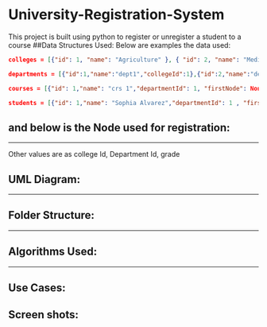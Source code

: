 # University-Registration-System
This project is built using python to register or unregister a student to a course
##Data Structures Used:
Below are examples the data used:

```json
colleges = [{"id": 1, "name": "Agriculture" }, { "id": 2, "name": "Medicine" }]
```
```json
departments = [{"id":1,"name":"dept1","collegeId":1},{"id":2,"name":"dept2","collegeId":1}]
```
```json
courses = [{"id": 1,"name": "crs 1","departmentId": 1, "firstNode": None},   {"id": 2,"name": "crs 2",     "departmentId": 1   , "firstNode": None}]
```
```json
students = [{"id": 1,"name": "Sophia Alvarez","departmentId": 1 , "firstNode": None},   {     "id": 2,     "name": "Jerry Powell",     "departmentId": 1   , "firstNode": None}]
```

## and below is the Node used for registration:
*****
 
Other values are as college Id, Department Id, grade

## UML Diagram:
******

## Folder Structure:
*****

## Algorithms Used:
*****

## Use Cases:

## Screen shots:
